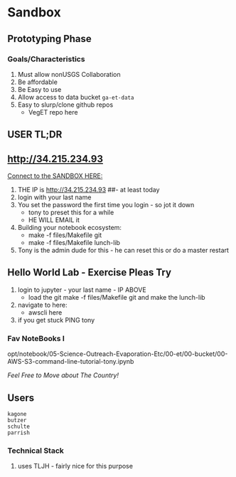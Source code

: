 # Sandbox

## Prototyping Phase

### Goals/Characteristics

1. Must allow nonUSGS Collaboration
2. Be affordable
3. Be Easy to use
4. Allow access to data bucket `ga-et-data`
5. Easy to slurp/clone github repos
	- VegET repo here

## USER TL;DR

## http://34.215.234.93

[Connect to the SANDBOX HERE:](http://34.215.234.93)


1. THE IP is http://34.215.234.93 ##- at least today
2. login with your last name
3. You set the password the first time you login - so jot it down
	- tony to preset this for a while
	- HE WILL EMAIL it
4. Building your notebook ecosystem:
	- make -f files/Makefile git
	- make -f files/Makefile lunch-lib
5. Tony is the admin dude for this - he can reset this or do a master restart


## Hello World Lab - Exercise Pleas Try

1. login to jupyter - your last name - IP ABOVE
	- load the git make -f files/Makefile git and make the lunch-lib
2. navigate to here:
	- awscli here
3. if you get stuck PING tony

### Fav NoteBooks I
opt/notebook/05-Science-Outreach-Evaporation-Etc/00-et/00-bucket/00-AWS-S3-command-line-tutorial-tony.ipynb

*Feel Free to Move about The Country!*

## Users

```
kagone
butzer
schulte
parrish
```



### Technical Stack

1. uses TLJH - fairly nice for this purpose
